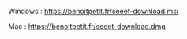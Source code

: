 Windows : 
[https://benoitpetit.fr/seeet-download.msi ](https://benoitpetit.fr/seeet-download.msi)

Mac : 
[https://benoitpetit.fr/seeet-download.dmg ](https://benoitpetit.fr/seeet-download.dmg)
